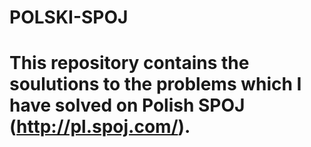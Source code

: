 # POLSKI-SPOJ

# This repository contains the soulutions to the problems which I have solved on Polish SPOJ (http://pl.spoj.com/).
